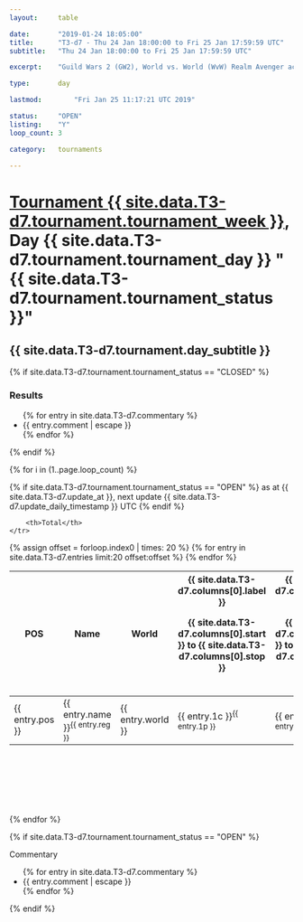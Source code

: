 ```yaml
---
layout: 	table

date: 		"2019-01-24 18:05:00"
title: 		"T3-d7 - Thu 24 Jan 18:00:00 to Fri 25 Jan 17:59:59 UTC"
subtitle: 	"Thu 24 Jan 18:00:00 to Fri 25 Jan 17:59:59 UTC"

excerpt:    "Guild Wars 2 (GW2), World vs. World (WvW) Realm Avenger achivement Tournament. \"Every Kill Counts\""

type:       day

lastmod: 		"Fri Jan 25 11:17:21 UTC 2019"

status:     "OPEN"
listing:    "Y"
loop_count: 3

category: 	tournaments

---
```

<div class="table_header">
    <h1><a href="{{ site.data.T3-d7.tournament.week_url }}">Tournament {{ site.data.T3-d7.tournament.tournament_week }}</a>, Day {{ site.data.T3-d7.tournament.tournament_day }} "{{ site.data.T3-d7.tournament.tournament_status }}"</h1>
    <h2>{{ site.data.T3-d7.tournament.day_subtitle }}</h2> 
</div>

{% if site.data.T3-d7.tournament.tournament_status == "CLOSED" %} 
<div class="commentary">
  <h3>Results</h3>
  <ul>
    {% for entry in site.data.T3-d7.commentary %}
    <li class="commentary_list">{{ entry.comment | escape }}</li>
    {% endfor %}
  </ul>
</div>
{% endif %}


{% for i in (1..page.loop_count) %}

{% if site.data.T3-d7.tournament.tournament_status == "OPEN" %} 
<span class="table_nextupdate">as at {{ site.data.T3-d7.update_at }}, next update {{ site.data.T3-d7.update_daily_timestamp }} UTC</span> 
{% endif %}

<table class="day_table">
  <colgroup>
    <col style="width:18px">
    <col style="width:55px">
    <col style="width:55px">
    <col style="width:12px">
    <col style="width:12px">
    <col style="width:12px">
    <col style="width:12px">
    <col style="width:12px">
    <col style="width:12px">
    <col style="width:12px">
    <col style="width:12px">
    <col style="width:12px">
    <col style="width:12px">
    <col style="width:12px">
    <col style="width:12px">
    <col style="width:12px">
    <col style="width:12px">
    <col style="width:12px">
    <col style="width:12px">
    <col style="width:12px">
    <col style="width:12px">
    <col style="width:12px">
    <col style="width:12px">
    <col style="width:12px">
    <col style="width:12px">
    <col style="width:12px">
    <col style="width:12px">
    <col style="width:18px">
  </colgroup>  
  <thead>
    <tr>
        <th>POS</th>
        <th class="AlignLeft">Name</th>
        <th class="AlignLeft">World</th>

<th><div class="label">{{ site.data.T3-d7.columns[0].label }}<p class="onhover">{{ site.data.T3-d7.columns[0].start }} to {{ site.data.T3-d7.columns[0].stop }}</p></div>​</th>
<th><div class="label">{{ site.data.T3-d7.columns[1].label }}<p class="onhover">{{ site.data.T3-d7.columns[1].start }} to {{ site.data.T3-d7.columns[1].stop }}</p></div>​</th>
<th><div class="label">{{ site.data.T3-d7.columns[2].label }}<p class="onhover">{{ site.data.T3-d7.columns[2].start }} to {{ site.data.T3-d7.columns[2].stop }}</p></div>​</th>
<th><div class="label">{{ site.data.T3-d7.columns[3].label }}<p class="onhover">{{ site.data.T3-d7.columns[3].start }} to {{ site.data.T3-d7.columns[3].stop }}</p></div>​</th>
<th><div class="label">{{ site.data.T3-d7.columns[4].label }}<p class="onhover">{{ site.data.T3-d7.columns[4].start }} to {{ site.data.T3-d7.columns[4].stop }}</p></div>​</th>
<th><div class="label">{{ site.data.T3-d7.columns[5].label }}<p class="onhover">{{ site.data.T3-d7.columns[5].start }} to {{ site.data.T3-d7.columns[5].stop }}</p></div>​</th>
<th><div class="label">{{ site.data.T3-d7.columns[6].label }}<p class="onhover">{{ site.data.T3-d7.columns[6].start }} to {{ site.data.T3-d7.columns[6].stop }}</p></div>​</th>
<th><div class="label">{{ site.data.T3-d7.columns[7].label }}<p class="onhover">{{ site.data.T3-d7.columns[7].start }} to {{ site.data.T3-d7.columns[7].stop }}</p></div>​</th>
<th><div class="label">{{ site.data.T3-d7.columns[8].label }}<p class="onhover">{{ site.data.T3-d7.columns[8].start }} to {{ site.data.T3-d7.columns[8].stop }}</p></div>​</th>
<th><div class="label">{{ site.data.T3-d7.columns[9].label }}<p class="onhover">{{ site.data.T3-d7.columns[9].start }} to {{ site.data.T3-d7.columns[9].stop }}</p></div>​</th>
<th><div class="label">{{ site.data.T3-d7.columns[10].label }}<p class="onhover">{{ site.data.T3-d7.columns[10].start }} to {{ site.data.T3-d7.columns[10].stop }}</p></div>​</th>

<th><div class="label">{{ site.data.T3-d7.columns[11].label }}<p class="onhover">{{ site.data.T3-d7.columns[11].start }} to {{ site.data.T3-d7.columns[11].stop }}</p></div>​</th>
<th><div class="label">{{ site.data.T3-d7.columns[12].label }}<p class="onhover">{{ site.data.T3-d7.columns[12].start }} to {{ site.data.T3-d7.columns[12].stop }}</p></div>​</th>
<th><div class="label">{{ site.data.T3-d7.columns[13].label }}<p class="onhover">{{ site.data.T3-d7.columns[13].start }} to {{ site.data.T3-d7.columns[13].stop }}</p></div>​</th>
<th><div class="label">{{ site.data.T3-d7.columns[14].label }}<p class="onhover">{{ site.data.T3-d7.columns[14].start }} to {{ site.data.T3-d7.columns[14].stop }}</p></div>​</th>
<th><div class="label">{{ site.data.T3-d7.columns[15].label }}<p class="onhover">{{ site.data.T3-d7.columns[15].start }} to {{ site.data.T3-d7.columns[15].stop }}</p></div>​</th>
<th><div class="label">{{ site.data.T3-d7.columns[16].label }}<p class="onhover">{{ site.data.T3-d7.columns[16].start }} to {{ site.data.T3-d7.columns[16].stop }}</p></div>​</th>
<th><div class="label">{{ site.data.T3-d7.columns[17].label }}<p class="onhover">{{ site.data.T3-d7.columns[17].start }} to {{ site.data.T3-d7.columns[17].stop }}</p></div>​</th>
<th><div class="label">{{ site.data.T3-d7.columns[18].label }}<p class="onhover">{{ site.data.T3-d7.columns[18].start }} to {{ site.data.T3-d7.columns[18].stop }}</p></div>​</th>
<th><div class="label">{{ site.data.T3-d7.columns[19].label }}<p class="onhover">{{ site.data.T3-d7.columns[19].start }} to {{ site.data.T3-d7.columns[19].stop }}</p></div>​</th>
<th><div class="label">{{ site.data.T3-d7.columns[20].label }}<p class="onhover">{{ site.data.T3-d7.columns[20].start }} to {{ site.data.T3-d7.columns[20].stop }}</p></div>​</th>

<th><div class="label">{{ site.data.T3-d7.columns[21].label }}<p class="onhover">{{ site.data.T3-d7.columns[21].start }} to {{ site.data.T3-d7.columns[21].stop }}</p></div>​</th>
<th><div class="label">{{ site.data.T3-d7.columns[22].label }}<p class="onhover">{{ site.data.T3-d7.columns[22].start }} to {{ site.data.T3-d7.columns[22].stop }}</p></div>​</th>
<th><div class="label">{{ site.data.T3-d7.columns[23].label }}<p class="onhover">{{ site.data.T3-d7.columns[23].start }} to {{ site.data.T3-d7.columns[23].stop }}</p></div>​</th>

        <th>Total</th>
    </tr>
  </thead>
  {% assign offset = forloop.index0 | times: 20 %}
<tbody>
{% for entry in site.data.T3-d7.entries limit:20 offset:offset %}
  <tr>
    <td class="pl{{ entry.pos }}">{{ entry.pos }}</td>
    <td class="AlignLeft">{{ entry.name }}<sup>{{ entry.reg }}</sup></td>
    <td class="AlignLeft">{{ entry.world }}</td>
    <td class="pl{{ entry.1p }}">{{ entry.1c }}<sup>{{ entry.1p }}</sup></td>
    <td class="pl{{ entry.2p }}">{{ entry.2c }}<sup>{{ entry.2p }}</sup></td>
    <td class="pl{{ entry.3p }}">{{ entry.3c }}<sup>{{ entry.3p }}</sup></td>
    <td class="pl{{ entry.4p }}">{{ entry.4c }}<sup>{{ entry.4p }}</sup></td>
    <td class="pl{{ entry.5p }}">{{ entry.5c }}<sup>{{ entry.5p }}</sup></td>
    <td class="pl{{ entry.6p }}">{{ entry.6c }}<sup>{{ entry.6p }}</sup></td>
    <td class="pl{{ entry.7p }}">{{ entry.7c }}<sup>{{ entry.7p }}</sup></td>
    <td class="pl{{ entry.8p }}">{{ entry.8c }}<sup>{{ entry.8p }}</sup></td>
    <td class="pl{{ entry.9p }}">{{ entry.9c }}<sup>{{ entry.9p }}</sup></td>
    <td class="pl{{ entry.10p }}">{{ entry.10c }}<sup>{{ entry.10p }}</sup></td>
    <td class="pl{{ entry.11p }}">{{ entry.11c }}<sup>{{ entry.11p }}</sup></td>
    <td class="pl{{ entry.12p }}">{{ entry.12c }}<sup>{{ entry.12p }}</sup></td>
    <td class="pl{{ entry.13p }}">{{ entry.13c }}<sup>{{ entry.13p }}</sup></td>
    <td class="pl{{ entry.14p }}">{{ entry.14c }}<sup>{{ entry.14p }}</sup></td>
    <td class="pl{{ entry.15p }}">{{ entry.15c }}<sup>{{ entry.15p }}</sup></td>
    <td class="pl{{ entry.16p }}">{{ entry.16c }}<sup>{{ entry.16p }}</sup></td>
    <td class="pl{{ entry.17p }}">{{ entry.17c }}<sup>{{ entry.17p }}</sup></td>
    <td class="pl{{ entry.18p }}">{{ entry.18c }}<sup>{{ entry.18p }}</sup></td>
    <td class="pl{{ entry.19p }}">{{ entry.19c }}<sup>{{ entry.19p }}</sup></td>
    <td class="pl{{ entry.20p }}">{{ entry.20c }}<sup>{{ entry.20p }}</sup></td>
    <td class="pl{{ entry.21p }}">{{ entry.21c }}<sup>{{ entry.21p }}</sup></td>
    <td class="pl{{ entry.22p }}">{{ entry.22c }}<sup>{{ entry.22p }}</sup></td>
    <td class="pl{{ entry.23p }}">{{ entry.23c }}<sup>{{ entry.23p }}</sup></td>
    <td class="pl{{ entry.24p }}">{{ entry.24c }}<sup>{{ entry.24p }}</sup></td>
    <td>{{ entry.total }}</td>
  </tr>
{% endfor %}  
</tbody>
</table>
<div class="leaderboard">
  <script async src="//pagead2.googlesyndication.com/pagead/js/adsbygoogle.js"></script>
  <!-- 728x90 -->
  <ins class="adsbygoogle"
       style="display:inline-block;width:728px;height:90px"
       data-ad-client="ca-pub-3274917281288240"
       data-ad-slot="3870538733"></ins>
  <script>
  (adsbygoogle = window.adsbygoogle || []).push({});
  </script>    
</div>
<br />
{% endfor %}

{% if site.data.T3-d7.tournament.tournament_status == "OPEN" %} 
<div class="commentary">
  <span class="commentary_title">Commentary</span>
  <ul>
    {% for entry in site.data.T3-d7.commentary %}
    <li class="commentary_list">{{ entry.comment | escape }}</li>
    {% endfor %}
  </ul>
</div>
{% endif %}


